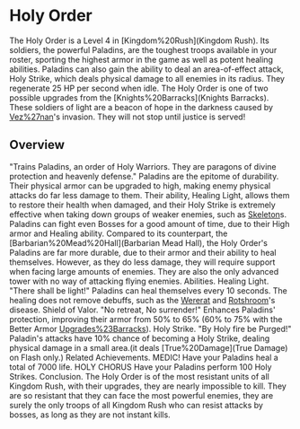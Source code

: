 # Holy Order

The Holy Order is a Level 4 in [Kingdom%20Rush](Kingdom Rush). Its soldiers, the powerful Paladins, are the toughest troops available in your roster, sporting the highest armor in the game as well as potent healing abilities. 
Paladins can also gain the ability to deal an area-of-effect attack, Holy Strike, which deals physical damage to all enemies in its radius. They regenerate 25 HP per second when idle.
The Holy Order is one of two possible upgrades from the [Knights%20Barracks](Knights Barracks). These soldiers of light are a beacon of hope in the darkness caused by [Vez%27nan](Vez'nan)'s invasion. They will not stop until justice is served!
## Overview

"Trains Paladins, an order of Holy Warriors. They are paragons of divine protection and heavenly defense."
Paladins are the epitome of durability. Their physical armor can be upgraded to high, making enemy physical attacks do far less damage to them. Their ability, Healing Light, allows them to restore their health when damaged, and their Holy Strike is extremely effective when taking down groups of weaker enemies, such as [Skeleton](Skeleton)s. Paladins can fight even Bosses for a good amount of time, due to their High armor and Healing ability.
Compared to its counterpart, the [Barbarian%20Mead%20Hall](Barbarian Mead Hall), the Holy Order's Paladins are far more durable, due to their armor and their ability to heal themselves. However, as they do less damage, they will require support when facing large amounts of enemies. They are also the only advanced tower with no way of attacking flying enemies.
Abilities.
Healing Light.
 "There shall be light!" 
Paladins can heal themselves every 10 seconds. The healing does not remove debuffs, such as the [Wererat](Wererat) and [Rotshroom](Rotshroom)'s disease. 
Shield of Valor.
 "No retreat, No surrender!"
Enhances Paladins' protection, improving their armor from 50% to 65% (60% to 75% with the Better Armor [Upgrades%23Barracks](upgrade)).
Holy Strike.
 "By Holy fire be Purged!" 
Paladin's attacks have 10% chance of becoming a Holy Strike, dealing physical damage in a small area.(it deals [True%20Damage](True Damage) on Flash only.)
Related Achievements.
 MEDIC!
Have your Paladins heal a total of 7000 life.
 HOLY CHORUS
Have your Paladins perform 100 Holy Strikes.
Conclusion.
The Holy Order is of the most resistant units of all Kingdom Rush, with their upgrades, they are nearly impossible to kill. They are so resistant that they can face the most powerful enemies, they are surely the only troops of all Kingdom Rush who can resist attacks by bosses, as long as they are not instant kills. 
